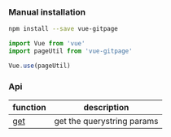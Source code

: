 ### Manual installation

``` bash
npm install --save vue-gitpage
```
``` javascript
import Vue from 'vue'
import pageUtil from 'vue-gitpage'

Vue.use(pageUtil)
```

### Api

| function                | description                       |
| ----------------------- | --------------------------------- |
| [get](/get/)            | get the querystring params        |
